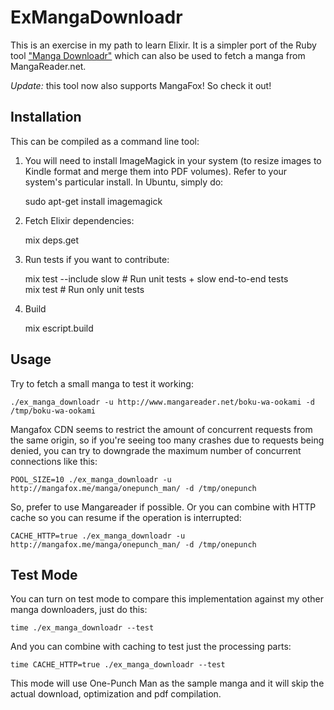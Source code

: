 # ExMangaDownloadr

This is an exercise in my path to learn Elixir. It is a simpler port of the Ruby tool ["Manga Downloadr"](https://github.com/akitaonrails/manga-downloadr) which can also be used to fetch a manga from MangaReader.net.

*Update:* this tool now also supports MangaFox! So check it out!

## Installation

This can be compiled as a command line tool:

  1. You will need to install ImageMagick in your system (to resize images to Kindle format and merge them into PDF volumes). Refer to your system's particular install. In Ubuntu, simply do:

        sudo apt-get install imagemagick

  2. Fetch Elixir dependencies:

        mix deps.get

  3. Run tests if you want to contribute:

        mix test --include slow # Run unit tests + slow end-to-end tests  
        mix test # Run only unit tests

  4. Build

        mix escript.build

## Usage

Try to fetch a small manga to test it working:

    ./ex_manga_downloadr -u http://www.mangareader.net/boku-wa-ookami -d /tmp/boku-wa-ookami

Mangafox CDN seems to restrict the amount of concurrent requests from the same origin, so if you're seeing too many crashes due to requests being denied, you can try to downgrade the maximum number of concurrent connections like this:

    POOL_SIZE=10 ./ex_manga_downloadr -u http://mangafox.me/manga/onepunch_man/ -d /tmp/onepunch

So, prefer to use Mangareader if possible. Or you can combine with HTTP cache so you can resume if the operation is interrupted:

    CACHE_HTTP=true ./ex_manga_downloadr -u http://mangafox.me/manga/onepunch_man/ -d /tmp/onepunch

## Test Mode

You can turn on test mode to compare this implementation against my other manga downloaders, just do this:

    time ./ex_manga_downloadr --test

And you can combine with caching to test just the processing parts:

    time CACHE_HTTP=true ./ex_manga_downloadr --test

This mode will use One-Punch Man as the sample manga and it will skip the actual download, optimization and pdf compilation.
